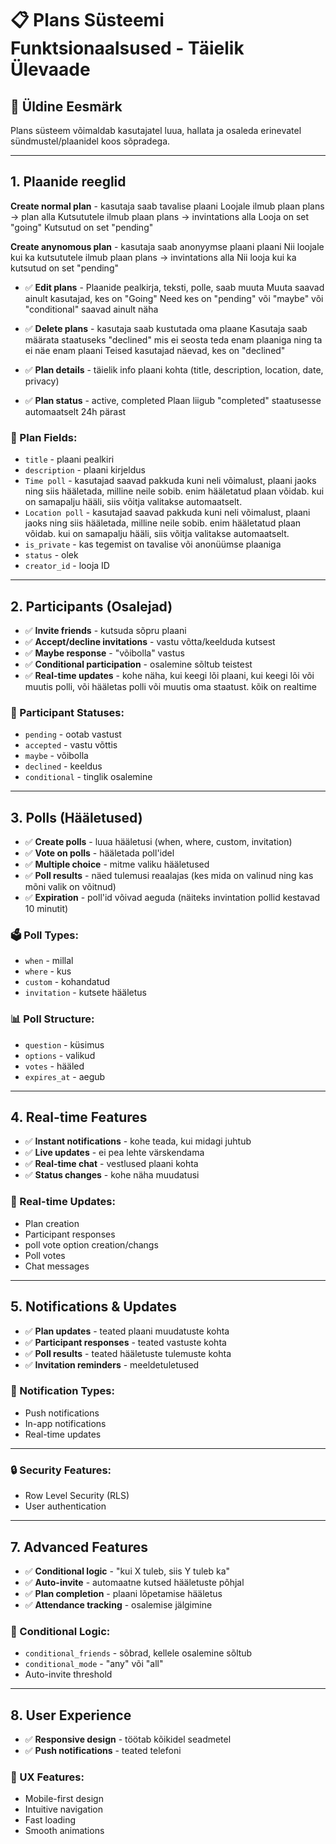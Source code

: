 # 📋 Plans Süsteemi Funktsionaalsused - Täielik Ülevaade

## 🎯 Üldine Eesmärk
Plans süsteem võimaldab kasutajatel luua, hallata ja osaleda erinevatel sündmustel/plaanidel koos sõpradega.

---

## 1. **Plaanide reeglid**
**Create normal plan** - kasutaja saab tavalise plaani
    Loojale ilmub plaan plans -> plan alla
    Kutsututele ilmub plaan plans -> invintations alla
    Looja on set "going"
    Kutsutud on set "pending"

**Create anynomous plan** - kasutaja saab anonyymse plaani plaani
    Nii loojale kui ka kutsututele ilmub plaan plans -> invintations alla
    Nii looja kui ka kutsutud on set "pending"


- ✅ **Edit plans** - Plaanide pealkirja, teksti, polle, saab muuta
    Muuta saavad ainult kasutajad, kes on "Going"
    Need kes on "pending" või "maybe" või "conditional" saavad ainult näha

- ✅ **Delete plans** - kasutaja saab kustutada oma plaane
    Kasutaja saab määrata staatuseks "declined" mis ei seosta teda enam plaaniga ning ta ei näe enam plaani
    Teised kasutajad näevad, kes on "declined"

- ✅ **Plan details** - täielik info plaani kohta (title, description, location, date, privacy)
- ✅ **Plan status** -  active, completed
Plaan liigub "completed" staatusesse automaatselt 24h pärast

### 📝 Plan Fields:
- `title` - plaani pealkiri
- `description` - plaani kirjeldus
- `Time poll` - kasutajad saavad pakkuda kuni neli võimalust, plaani jaoks ning siis hääletada, milline neile sobib. enim hääletatud plaan võidab. kui on samapalju hääli, siis võitja valitakse automaatselt.
- `Location poll` - kasutajad saavad pakkuda kuni neli võimalust, plaani jaoks ning siis hääletada, milline neile sobib. enim hääletatud plaan võidab. kui on samapalju hääli, siis võitja valitakse automaatselt.
- `is_private` - kas tegemist on tavalise või anonüümse plaaniga
- `status` - olek
- `creator_id` - looja ID

---

## 2. **Participants (Osalejad)**
- ✅ **Invite friends** - kutsuda sõpru plaani
- ✅ **Accept/decline invitations** - vastu võtta/keelduda kutsest
- ✅ **Maybe response** - "võibolla" vastus
- ✅ **Conditional participation** - osalemine sõltub teistest 
- ✅ **Real-time updates** - kohe näha, kui keegi lõi plaani, kui keegi lõi või muutis polli, või hääletas polli või muutis oma staatust. kõik on realtime

### 👥 Participant Statuses:
- `pending` - ootab vastust
- `accepted` - vastu võttis
- `maybe` - võibolla
- `declined` - keeldus
- `conditional` - tinglik osalemine

---

## 3. **Polls (Hääletused)**
- ✅ **Create polls** - luua hääletusi (when, where, custom, invitation)
- ✅ **Vote on polls** - hääletada poll'idel
- ✅ **Multiple choice** - mitme valiku hääletused
- ✅ **Poll results** - näed tulemusi reaalajas (kes mida on valinud ning kas mõni valik on võitnud) 
- ✅ **Expiration** - poll'id võivad aeguda (näiteks invintation pollid kestavad 10 minutit)

### 🗳️ Poll Types:
- `when` - millal
- `where` - kus
- `custom` - kohandatud
- `invitation` - kutsete hääletus

### 📊 Poll Structure:
- `question` - küsimus
- `options` - valikud
- `votes` - hääled
- `expires_at` - aegub

---

## 4. **Real-time Features**
- ✅ **Instant notifications** - kohe teada, kui midagi juhtub
- ✅ **Live updates** - ei pea lehte värskendama
- ✅ **Real-time chat** - vestlused plaani kohta
- ✅ **Status changes** - kohe näha muudatusi

### 🔄 Real-time Updates:
- Plan creation
- Participant responses
- poll vote option creation/changs
- Poll votes
- Chat messages

---

## 5. **Notifications & Updates**
- ✅ **Plan updates** - teated plaani muudatuste kohta 
- ✅ **Participant responses** - teated vastuste kohta
- ✅ **Poll results** - teated hääletuste tulemuste kohta
- ✅ **Invitation reminders** - meeldetuletused

### 📱 Notification Types:
- Push notifications
- In-app notifications
- Real-time updates

---



### 🔒 Security Features:
- Row Level Security (RLS)
- User authentication

---

## 7. **Advanced Features**
- ✅ **Conditional logic** - "kui X tuleb, siis Y tuleb ka"
- ✅ **Auto-invite** - automaatne kutsed hääletuste põhjal
- ✅ **Plan completion** - plaani lõpetamise hääletus
- ✅ **Attendance tracking** - osalemise jälgimine

### 🧠 Conditional Logic:
- `conditional_friends` - sõbrad, kellele osalemine sõltub
- `conditional_mode` - "any" või "all"
- Auto-invite threshold

---

## 8. **User Experience**
- ✅ **Responsive design** - töötab kõikidel seadmetel
- ✅ **Push notifications** - teated telefoni

### 📱 UX Features:
- Mobile-first design
- Intuitive navigation
- Fast loading
- Smooth animations

